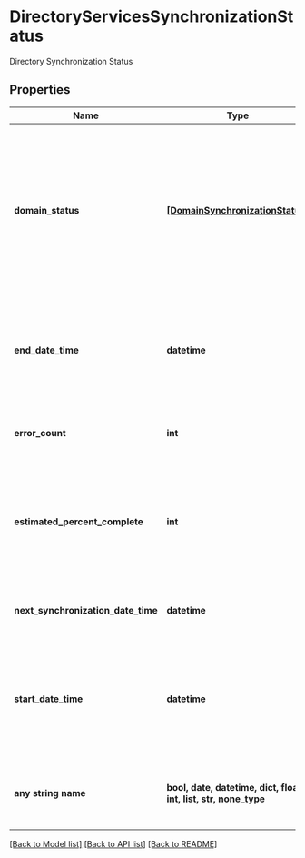 # DirectoryServicesSynchronizationStatus

Directory Synchronization Status

## Properties
Name | Type | Description | Notes
------------ | ------------- | ------------- | -------------
**domain_status** | [**[DomainSynchronizationStatus]**](DomainSynchronizationStatus.md) | Results from the last synchronization for each domain.  If a synchronization is currently running this will indicate the results for the last synchronization and not the current running totals. | [optional] 
**end_date_time** | **datetime** | The date and time that the last synchronization ended.  If a synchronization is currently running this will be empty. | [optional] 
**error_count** | **int** | The number of errors since the last synchronization start time | [optional] 
**estimated_percent_complete** | **int** | Based on last run time duration the percent complete assumes each run takes approximately the same amount of time | [optional] 
**next_synchronization_date_time** | **datetime** | The next time the synchronization is expected to run | [optional] 
**start_date_time** | **datetime** | The date and time that the last synchronization started.  This will be empty if a synchronization has never been run. | [optional] 
**any string name** | **bool, date, datetime, dict, float, int, list, str, none_type** | any string name can be used but the value must be the correct type | [optional]

[[Back to Model list]](../README.md#documentation-for-models) [[Back to API list]](../README.md#documentation-for-api-endpoints) [[Back to README]](../README.md)


